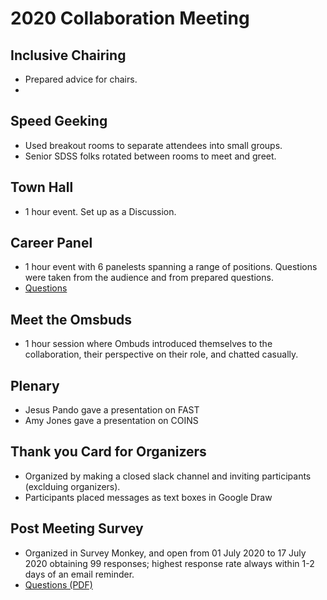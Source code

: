 # 2020 Collaboration Meeting 

## Inclusive Chairing
- Prepared advice for chairs. 
- 

## Speed Geeking
- Used breakout rooms to separate attendees into small groups. 
- Senior SDSS folks rotated between rooms to meet and greet.

## Town Hall
- 1 hour event. Set up as a Discussion.

## Career Panel
- 1 hour event with 6 panelests spanning a range of positions. Questions were taken from the audience and from prepared questions.
- [Questions](COINS_Discussion_Questions_Collab_Career_Panel.pdf)

## Meet the Omsbuds
- 1 hour session where Ombuds introduced themselves to the collaboration, their perspective on their role, and chatted casually.

## Plenary
- Jesus Pando gave a presentation on FAST
- Amy Jones gave a presentation on COINS 

## Thank you Card for Organizers
- Organized by making a closed slack channel and inviting participants (exclduing organizers).
- Participants placed messages as text boxes in Google Draw

## Post Meeting Survey
- Organized in Survey Monkey, and open from 01 July 2020 to 17 July 2020 obtaining 99 responses; highest response rate always within 1-2 days of an email reminder.
- [Questions (PDF)](SDSS2020_Followup_Survey.pdf)
